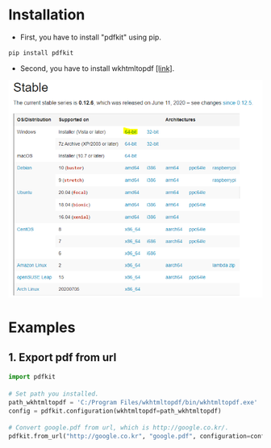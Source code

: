 # Installation

- First, you have to install "pdfkit" using pip.
```bash
pip install pdfkit
```

- Second, you have to install wkhtmltopdf [[link]](https://github.com/JazzCore/python-pdfkit/wiki/Installing-wkhtmltopdf).

![For Windows 10](./res/install.PNG)

# Examples
## 1. Export pdf from url
```python
import pdfkit

# Set path you installed.
path_wkhtmltopdf = 'C:/Program Files/wkhtmltopdf/bin/wkhtmltopdf.exe'
config = pdfkit.configuration(wkhtmltopdf=path_wkhtmltopdf)

# Convert google.pdf from url, which is http://google.co.kr/.
pdfkit.from_url("http://google.co.kr", "google.pdf", configuration=config)
```

